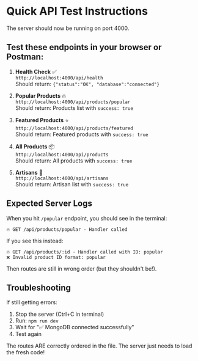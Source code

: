 # Quick API Test Instructions

The server should now be running on port 4000.

## Test these endpoints in your browser or Postman:

1. **Health Check** ✅  
   `http://localhost:4000/api/health`  
   Should return: `{"status":"OK", "database":"connected"}`

2. **Popular Products** 🔥  
   `http://localhost:4000/api/products/popular`  
   Should return: Products list with `success: true`

3. **Featured Products** ⭐  
   `http://localhost:4000/api/products/featured`  
   Should return: Featured products with `success: true`

4. **All Products** 📦  
   `http://localhost:4000/api/products`  
   Should return: All products with `success: true`

5. **Artisans** 👥  
   `http://localhost:4000/api/artisans`  
   Should return: Artisan list with `success: true`

## Expected Server Logs

When you hit `/popular` endpoint, you should see in the terminal:
```
🔥 GET /api/products/popular - Handler called
```

If you see this instead:
```
🔥 GET /api/products/:id - Handler called with ID: popular
❌ Invalid product ID format: popular
```

Then routes are still in wrong order (but they shouldn't be!).

## Troubleshooting

If still getting errors:
1. Stop the server (Ctrl+C in terminal)
2. Run: `npm run dev`
3. Wait for "✅ MongoDB connected successfully"
4. Test again

The routes ARE correctly ordered in the file. The server just needs to load the fresh code!

